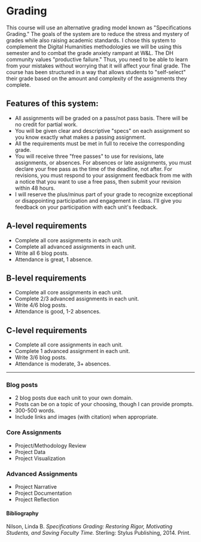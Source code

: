 # Grading

This course will use an alternative grading model known as "Specifications Grading." The goals of the system are to reduce the stress and mystery of grades while also raising academic standards. I chose this system to complement the Digital Humanities methodologies we will be using this semester and to combat the grade anxiety rampant at W&L. The DH community values "productive failure." Thus, you need to be able to learn from your mistakes without worrying that it will affect your final grade. The course has been structured in a way that allows students to "self-select" their grade based on the amount and complexity of the assignments they complete.

## Features of this system:

* All assignments will be graded on a pass/not pass basis. There will be no credit for partial work.
* You will be given clear and descriptive "specs" on each assignment so you know exactly what makes a passing assignment.
* All the requirements must be met in full to receive the corresponding grade.
* You will receive three  "free passes" to use for revisions, late assignments, or absences. For absences or late assignments, you must declare your free pass as the time of the deadline, not after. For revisions, you must respond to your assignment feedback from me with a notice that you want to use a free pass, then submit your revision within 48 hours.
* I will reserve the plus/minus part of your grade to recognize exceptional or disappointing participation and engagement in class. I'll give you feedback on your participation with each unit's feedback. 



## A-level requirements

* Complete all core assignments in each unit.
* Complete all advanced assignments in each unit.
* Write all 6 blog posts.
* Attendance is great, 1 absence.

## B-level requirements

* Complete all core assignments in each unit.
* Complete 2/3 advanced assignments in each unit. 
* Write 4/6 blog posts.
* Attendance is good, 1-2 absences.

## C-level requirements

* Complete all core assignments in each unit. 
* Complete 1 advanced assignment in each unit.
* Write 3/6 blog posts. 
* Attendance is moderate, 3+ absences. 

---

### Blog posts

* 2 blog posts due each unit to your own domain.
* Posts can be on a topic of your choosing, though I can provide prompts.
* 300-500 words.
* Include links and images \(with citation\) when appropriate.  

### Core Assignments

* Project/Methodology Review
* Project Data
* Project Visualization

### Advanced Assignments

* Project Narrative
* Project Documentation 
* Project Reflection 

#### Bibliography

Nilson, Linda B. _Specifications Grading: Restoring Rigor, Motivating Students, and Saving Faculty Time._ Sterling: Stylus Publishing, 2014. Print.

